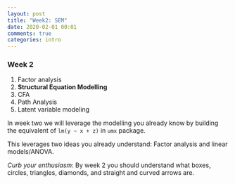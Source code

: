 ```yaml
---
layout: post
title: "Week2: SEM"
date: 2020-02-01 00:01
comments: true
categories: intro
---
```


<a name="top"></a>
### Week 2

1. Factor analysis
2. **Structural Equation Modelling**
3. CFA
4. Path Analysis
5. Latent variable modeling

In week two we will leverage the modelling you already know by building the equivalent of `lm(y ~ x + z)` in `umx` package.

This leverages two ideas you already understand: Factor analysis and linear models/ANOVA.</li>

*Curb your enthusiasm*: By week 2 you should understand what boxes, circles, triangles, diamonds, and straight and curved arrows are. 

